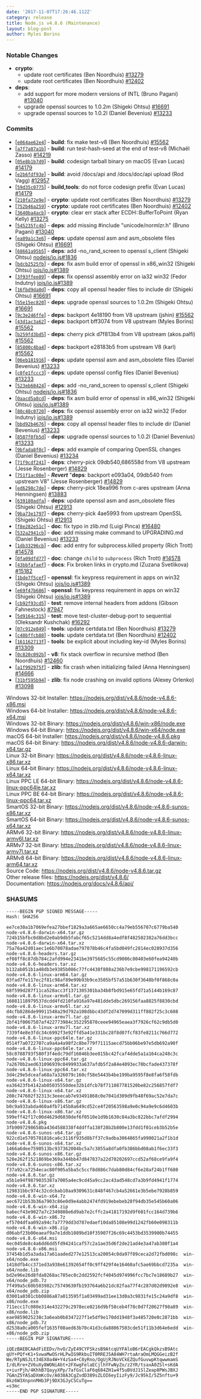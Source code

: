 ```yaml
---
date: '2017-11-07T17:26:46.112Z'
category: release
title: Node.js v4.8.6 (Maintenance)
layout: blog-post
author: Myles Borins
---
```


### Notable Changes

- **crypto**:
  - update root certificates (Ben Noordhuis) [#13279](https://github.com/nodejs/node/pull/13279)
  - update root certificates (Ben Noordhuis) [#12402](https://github.com/nodejs/node/pull/12402)
- **deps**:
  - add support for more modern versions of INTL (Bruno Pagani) [#13040](https://github.com/nodejs/node/pull/13040)
  - upgrade openssl sources to 1.0.2m (Shigeki Ohtsu) [#16691](https://github.com/nodejs/node/pull/16691)
  - upgrade openssl sources to 1.0.2l (Daniel Bevenius) [#13233](https://github.com/nodejs/node/pull/13233)

### Commits

- \[[`e064ae62e4`](https://github.com/nodejs/node/commit/e064ae62e4)] - **build**: fix make test-v8 (Ben Noordhuis) [#15562](https://github.com/nodejs/node/pull/15562)
- \[[`a7f7a87a1b`](https://github.com/nodejs/node/commit/a7f7a87a1b)] - **build**: run test-hash-seed at the end of test-v8 (Michaël Zasso) [#14219](https://github.com/nodejs/node/pull/14219)
- \[[`05e8b1b7d9`](https://github.com/nodejs/node/commit/05e8b1b7d9)] - **build**: codesign tarball binary on macOS (Evan Lucas) [#14179](https://github.com/nodejs/node/pull/14179)
- \[[`e2b6fdf93e`](https://github.com/nodejs/node/commit/e2b6fdf93e)] - **build**: avoid /docs/api and /docs/doc/api upload (Rod Vagg) [#12957](https://github.com/nodejs/node/pull/12957)
- \[[`59d35c0775`](https://github.com/nodejs/node/commit/59d35c0775)] - **build,tools**: do not force codesign prefix (Evan Lucas) [#14179](https://github.com/nodejs/node/pull/14179)
- \[[`210fa72e9e`](https://github.com/nodejs/node/commit/210fa72e9e)] - **crypto**: update root certificates (Ben Noordhuis) [#13279](https://github.com/nodejs/node/pull/13279)
- \[[`752b46a259`](https://github.com/nodejs/node/commit/752b46a259)] - **crypto**: update root certificates (Ben Noordhuis) [#12402](https://github.com/nodejs/node/pull/12402)
- \[[`3640ba4acb`](https://github.com/nodejs/node/commit/3640ba4acb)] - **crypto**: clear err stack after ECDH::BufferToPoint (Ryan Kelly) [#13275](https://github.com/nodejs/node/pull/13275)
- \[[`545235fc4b`](https://github.com/nodejs/node/commit/545235fc4b)] - **deps**: add missing #include "unicode/normlzr.h" (Bruno Pagani) [#13040](https://github.com/nodejs/node/pull/13040)
- \[[`ea09a1c3e6`](https://github.com/nodejs/node/commit/ea09a1c3e6)] - **deps**: update openssl asm and asm_obsolete files (Shigeki Ohtsu) [#16691](https://github.com/nodejs/node/pull/16691)
- \[[`68661a95b5`](https://github.com/nodejs/node/commit/68661a95b5)] - **deps**: add -no_rand_screen to openssl s_client (Shigeki Ohtsu) [nodejs/io.js#1836](https://github.com/nodejs/io.js/pull/1836)
- \[[`bdcb2525fb`](https://github.com/nodejs/node/commit/bdcb2525fb)] - **deps**: fix asm build error of openssl in x86_win32 (Shigeki Ohtsu) [iojs/io.js#1389](https://github.com/iojs/io.js/pull/1389)
- \[[`3f93ffee89`](https://github.com/nodejs/node/commit/3f93ffee89)] - **deps**: fix openssl assembly error on ia32 win32 (Fedor Indutny) [iojs/io.js#1389](https://github.com/iojs/io.js/pull/1389)
- \[[`16fbd9da0d`](https://github.com/nodejs/node/commit/16fbd9da0d)] - **deps**: copy all openssl header files to include dir (Shigeki Ohtsu) [#16691](https://github.com/nodejs/node/pull/16691)
- \[[`55e15ec820`](https://github.com/nodejs/node/commit/55e15ec820)] - **deps**: upgrade openssl sources to 1.0.2m (Shigeki Ohtsu) [#16691](https://github.com/nodejs/node/pull/16691)
- \[[`9c3e246ffe`](https://github.com/nodejs/node/commit/9c3e246ffe)] - **deps**: backport 4e18190 from V8 upstream (jshin) [#15562](https://github.com/nodejs/node/pull/15562)
- \[[`43d1ac3a62`](https://github.com/nodejs/node/commit/43d1ac3a62)] - **deps**: backport bff3074 from V8 upstream (Myles Borins) [#15562](https://github.com/nodejs/node/pull/15562)
- \[[`b259fd3bd5`](https://github.com/nodejs/node/commit/b259fd3bd5)] - **deps**: cherry pick d7f813b4 from V8 upstream (akos.palfi) [#15562](https://github.com/nodejs/node/pull/15562)
- \[[`85800c4ba4`](https://github.com/nodejs/node/commit/85800c4ba4)] - **deps**: backport e28183b5 from upstream V8 (karl) [#15562](https://github.com/nodejs/node/pull/15562)
- \[[`06eb181916`](https://github.com/nodejs/node/commit/06eb181916)] - **deps**: update openssl asm and asm_obsolete files (Daniel Bevenius) [#13233](https://github.com/nodejs/node/pull/13233)
- \[[`c0fe1fccc3`](https://github.com/nodejs/node/commit/c0fe1fccc3)] - **deps**: update openssl config files (Daniel Bevenius) [#13233](https://github.com/nodejs/node/pull/13233)
- \[[`523eb60424`](https://github.com/nodejs/node/commit/523eb60424)] - **deps**: add -no_rand_screen to openssl s_client (Shigeki Ohtsu) [nodejs/io.js#1836](https://github.com/nodejs/io.js/pull/1836)
- \[[`0aacd5a8cd`](https://github.com/nodejs/node/commit/0aacd5a8cd)] - **deps**: fix asm build error of openssl in x86_win32 (Shigeki Ohtsu) [iojs/io.js#1389](https://github.com/iojs/io.js/pull/1389)
- \[[`80c48c0720`](https://github.com/nodejs/node/commit/80c48c0720)] - **deps**: fix openssl assembly error on ia32 win32 (Fedor Indutny) [iojs/io.js#1389](https://github.com/iojs/io.js/pull/1389)
- \[[`bbd92b4676`](https://github.com/nodejs/node/commit/bbd92b4676)] - **deps**: copy all openssl header files to include dir (Daniel Bevenius) [#13233](https://github.com/nodejs/node/pull/13233)
- \[[`8507f0fb5d`](https://github.com/nodejs/node/commit/8507f0fb5d)] - **deps**: upgrade openssl sources to 1.0.2l (Daniel Bevenius) [#13233](https://github.com/nodejs/node/pull/13233)
- \[[`9bfada8f0c`](https://github.com/nodejs/node/commit/9bfada8f0c)] - **deps**: add example of comparing OpenSSL changes (Daniel Bevenius) [#13234](https://github.com/nodejs/node/pull/13234)
- \[[`71f9cdf241`](https://github.com/nodejs/node/commit/71f9cdf241)] - **deps**: cherry-pick 09db540,686558d from V8 upstream (Jesse Rosenberger) [#14829](https://github.com/nodejs/node/pull/14829)
- \[[`751f1ac08e`](https://github.com/nodejs/node/commit/751f1ac08e)] - **_Revert_** "**deps**: backport e093a04, 09db540 from upstream V8" (Jesse Rosenberger) [#14829](https://github.com/nodejs/node/pull/14829)
- \[[`ed6298c7de`](https://github.com/nodejs/node/commit/ed6298c7de)] - **deps**: cherry-pick 18ea996 from c-ares upstream (Anna Henningsen) [#13883](https://github.com/nodejs/node/pull/13883)
- \[[`639180adfa`](https://github.com/nodejs/node/commit/639180adfa)] - **deps**: update openssl asm and asm_obsolete files (Shigeki Ohtsu) [#12913](https://github.com/nodejs/node/pull/12913)
- \[[`9ba73e1797`](https://github.com/nodejs/node/commit/9ba73e1797)] - **deps**: cherry-pick 4ae5993 from upstream OpenSSL (Shigeki Ohtsu) [#12913](https://github.com/nodejs/node/pull/12913)
- \[[`f8e282e51c`](https://github.com/nodejs/node/commit/f8e282e51c)] - **doc**: fix typo in zlib.md (Luigi Pinca) [#16480](https://github.com/nodejs/node/pull/16480)
- \[[`532a2941cb`](https://github.com/nodejs/node/commit/532a2941cb)] - **doc**: add missing make command to UPGRADING.md (Daniel Bevenius) [#13233](https://github.com/nodejs/node/pull/13233)
- \[[`1db33296cb`](https://github.com/nodejs/node/commit/1db33296cb)] - **doc**: add entry for subprocess.killed property (Rich Trott) [#14578](https://github.com/nodejs/node/pull/14578)
- \[[`0fa09dfd77`](https://github.com/nodejs/node/commit/0fa09dfd77)] - **doc**: change `child` to `subprocess` (Rich Trott) [#14578](https://github.com/nodejs/node/pull/14578)
- \[[`43bbfafaef`](https://github.com/nodejs/node/commit/43bbfafaef)] - **docs**: Fix broken links in crypto.md (Zuzana Svetlikova) [#15182](https://github.com/nodejs/node/pull/15182)
- \[[`1bde7f5cef`](https://github.com/nodejs/node/commit/1bde7f5cef)] - **openssl**: fix keypress requirement in apps on win32 (Shigeki Ohtsu) [iojs/io.js#1389](https://github.com/iojs/io.js/pull/1389)
- \[[`e69f47b686`](https://github.com/nodejs/node/commit/e69f47b686)] - **openssl**: fix keypress requirement in apps on win32 (Shigeki Ohtsu) [iojs/io.js#1389](https://github.com/iojs/io.js/pull/1389)
- \[[`cb92f93cd5`](https://github.com/nodejs/node/commit/cb92f93cd5)] - **test**: remove internal headers from addons (Gibson Fahnestock) [#7947](https://github.com/nodejs/node/pull/7947)
- \[[`5d9164c315`](https://github.com/nodejs/node/commit/5d9164c315)] - **test**: move test-cluster-debug-port to sequential (Oleksandr Kushchak) [#16292](https://github.com/nodejs/node/pull/16292)
- \[[`07c912e849`](https://github.com/nodejs/node/commit/07c912e849)] - **tools**: update certdata.txt (Ben Noordhuis) [#13279](https://github.com/nodejs/node/pull/13279)
- \[[`c40bffcb88`](https://github.com/nodejs/node/commit/c40bffcb88)] - **tools**: update certdata.txt (Ben Noordhuis) [#12402](https://github.com/nodejs/node/pull/12402)
- \[[`161162713f`](https://github.com/nodejs/node/commit/161162713f)] - **tools**: be explicit about including key-id (Myles Borins) [#13309](https://github.com/nodejs/node/pull/13309)
- \[[`0c820c092b`](https://github.com/nodejs/node/commit/0c820c092b)] - **v8**: fix stack overflow in recursive method (Ben Noordhuis) [#12460](https://github.com/nodejs/node/pull/12460)
- \[[`a1f992975f`](https://github.com/nodejs/node/commit/a1f992975f)] - **zlib**: fix crash when initializing failed (Anna Henningsen) [#14666](https://github.com/nodejs/node/pull/14666)
- \[[`31bf595b94`](https://github.com/nodejs/node/commit/31bf595b94)] - **zlib**: fix node crashing on invalid options (Alexey Orlenko) [#13098](https://github.com/nodejs/node/pull/13098)

Windows 32-bit Installer: https://nodejs.org/dist/v4.8.6/node-v4.8.6-x86.msi \
Windows 64-bit Installer: https://nodejs.org/dist/v4.8.6/node-v4.8.6-x64.msi \
Windows 32-bit Binary: https://nodejs.org/dist/v4.8.6/win-x86/node.exe \
Windows 64-bit Binary: https://nodejs.org/dist/v4.8.6/win-x64/node.exe \
macOS 64-bit Installer: https://nodejs.org/dist/v4.8.6/node-v4.8.6.pkg \
macOS 64-bit Binary: https://nodejs.org/dist/v4.8.6/node-v4.8.6-darwin-x64.tar.gz \
Linux 32-bit Binary: https://nodejs.org/dist/v4.8.6/node-v4.8.6-linux-x86.tar.xz \
Linux 64-bit Binary: https://nodejs.org/dist/v4.8.6/node-v4.8.6-linux-x64.tar.xz \
Linux PPC LE 64-bit Binary: https://nodejs.org/dist/v4.8.6/node-v4.8.6-linux-ppc64le.tar.xz \
Linux PPC BE 64-bit Binary: https://nodejs.org/dist/v4.8.6/node-v4.8.6-linux-ppc64.tar.xz \
SmartOS 32-bit Binary: https://nodejs.org/dist/v4.8.6/node-v4.8.6-sunos-x86.tar.xz \
SmartOS 64-bit Binary: https://nodejs.org/dist/v4.8.6/node-v4.8.6-sunos-x64.tar.xz \
ARMv6 32-bit Binary: https://nodejs.org/dist/v4.8.6/node-v4.8.6-linux-armv6l.tar.xz \
ARMv7 32-bit Binary: https://nodejs.org/dist/v4.8.6/node-v4.8.6-linux-armv7l.tar.xz \
ARMv8 64-bit Binary: https://nodejs.org/dist/v4.8.6/node-v4.8.6-linux-arm64.tar.xz \
Source Code: https://nodejs.org/dist/v4.8.6/node-v4.8.6.tar.gz \
Other release files: https://nodejs.org/dist/v4.8.6/ \
Documentation: https://nodejs.org/docs/v4.8.6/api/

### SHASUMS

```
-----BEGIN PGP SIGNED MESSAGE-----
Hash: SHA256

ee7ce30a1b7069efea27bbef1829a3a665ae6650cc4a79eb556707c6779ba540  node-v4.8.6-darwin-x64.tar.gz
724b15bfbc0d8bd2e0ab9db5fabcf65c5214dd8a4edf8f482502382a76dd3bcc  node-v4.8.6-darwin-x64.tar.xz
75a76a42d01aec1e6b70078adae797078b46c4fa5bd049fc2814ec028937d356  node-v4.8.6-headers.tar.gz
ef08ff8c87db784c2afd994e2341be3975685c55cd9006c80403e60fea94240b  node-v4.8.6-headers.tar.xz
b132ab051b1a48db3e9385b086c77fc4438f888a236b7e9cbe998171196592cb  node-v4.8.6-linux-arm64.tar.gz
03fad7fe117ec2f81c98af89e99b93b9ce3505bf57a51b630f3648bf0f868c0a  node-v4.8.6-linux-arm64.tar.xz
68f599d287f11ca528acc3f1371305301ba34b8fbd915e65fd71a5144b169c87  node-v4.8.6-linux-armv6l.tar.gz
16081118979537dcdd4fd210fa916a97e481dde5dbc269156faa8825f8830cbd  node-v4.8.6-linux-armv6l.tar.xz
d4cfb8286de99911548a29d792a108dbbc43df2d747099d311ff882f25c3c608  node-v4.8.6-linux-armv7l.tar.gz
2bf41f0067587af422773984c352295870ceee94965eaea3f7926cf62c9db5d0  node-v4.8.6-linux-armv7l.tar.xz
7339f4e8e3fdc34c6992f3e92ffd5a41e331bc28f8d07fcf83fe8211c766d772  node-v4.8.6-linux-ppc64le.tar.gz
0514f7a0722707ca9a4a4a98f2c8be779f71115aecd75bb06be97e5db692a90f  node-v4.8.6-linux-ppc64le.tar.xz
58c0788793f580f3f4edc79df16046b3ee815bc42fcaf4dde5a1a164ca248c3c  node-v4.8.6-linux-ppc64.tar.gz
7a2670b2aed631096939c0499933a637afdb5f2a84e4093ec70bcfade437378f  node-v4.8.6-linux-ppc64.tar.xz
3d4c29e5dceafa68a7a326079c160cf58e5443b4be199ba9595f8e8fa6f58fdb  node-v4.8.6-linux-x64.tar.gz
ea36423fb4142ab05035550dee32b1dfcb78f711087781520be82c256857fdf7  node-v4.8.6-linux-x64.tar.xz
208c747602f32313c3eeecab7e93491868c0e7041d309d9fb48f69ac52e7da7c  node-v4.8.6-linux-x86.tar.gz
b0c9a933abda460a4fb7145b8a649cd52ce4f20563598a9e0c94a9e9c6d4603b  node-v4.8.6-linux-x86.tar.xz
599eff42f17c00d4629d6030def6f0510e1d9b1630c84a3bc822bbc7afdf2994  node-v4.8.6.pkg
3fb9097298658ba4364588338f4ddffa138f28b2b800e13fdd1f01ceb3b52b5e  node-v4.8.6-sunos-x64.tar.gz
922cd1e5705701816ca6c3116f935d8b7f37c9adba3064865fa990021a2f1b1d  node-v4.8.6-sunos-x64.tar.xz
1466a6dee7590513bc937362004bc5a7c3855a8dfa0fb386bbd08ab1f6ec33f3  node-v4.8.6-sunos-x86.tar.gz
528e262f1521869be369a344bb47d847837a22d70202697ccd52af68ce9fa9f4  node-v4.8.6-sunos-x86.tar.xz
f37a92ca7254ecac80f905a5ba5c5ccf8d886c7dab80d84cf6e28af24b1ff680  node-v4.8.6.tar.gz
a5b1e94f9879035387a7005a4ec9cd45a9cc2ac43ad548cd7a3b9fd4941f1774  node-v4.8.6.tar.xz
129831bbc974c32cdcbab10aa9309631c848f467cb4a52661e3b5ebe7928b859  node-v4.8.6-win-x64.7z
aec6721b53b36a7903c86e0d9e4abb2474fd919ebebeb28f94db35e545b60a06  node-v4.8.6-win-x64.zip
ba6ecf43e9027a7c2349808e6d9ab7e2cffc2a41817192d9f601fcc164d739b6  node-v4.8.6-win-x86.7z
ef5704dfaa092a94c7a7779dd3d787edaef10da85108e99d1242fb60e098311b  node-v4.8.6-win-x86.zip
d06abf23b00eaeaf9a7e1ddb1089bd10f35907f26c69c4453bd3539900b74455  node-v4.8.6-x64.msi
4ec045de8c4a6dd6dd5fd94241caf57c2a1ae35d6f2de21ad4e3a47ab380f1a4  node-v4.8.6-x86.msi
37454b1d5a3ada17a61aaded277e12513ca20054c0da97f89ceca2d72fbd098c  win-x64/node.exe
1418dfb4cc371ed3a938e61392654ff0c9ff429f4e16460afc5ae69bbcd7235a  win-x64/node.lib
bd2e96e26d8fda0268ac705ec0c2dd2592fcf4045d974996fcc7bc7e18689b27  win-x64/node_pdb.7z
7f499a5c60b503982c75749630fb193764a6b21dc82faa77f4c287d02d9892e8  win-x64/node_pdb.zip
03001a0301cbb0886a87a013595f1a03499ad31ee13d0a3c9831fe15c24a9df8  win-x86/node.exe
711ecc17c080e314e432279c2978ece0216d9bf58ceb4f78c0d7f20627f98a89  win-x86/node.lib
eae9859025238c3a6eab0b8347227f1e5df9e170dd1948f3a485720e0c2871bb  win-x86/node_pdb.7z
d2538a0ca005fef1635f08aed63b70c41d3cda88067503cde51f11b3d64e6edd  win-x86/node_pdb.zip
-----BEGIN PGP SIGNATURE-----

iQEzBAEBCAAdFiEEDv/hvO/ZyE49CYFSkzsB9AtcqUYFAloB6rEACgkQkzsB9Atc
qUY+PQf+K1+SvwaMwOSrHLPwIG9RkbuIT0RREJ5A84WH7rtaAraOmLMQGGeizB2f
We/RTpNSJLt34EX0a4W+Y4zSa4+C8yRno/OgUjRJNoVCkEZQufGuvwpKtqwwmamS
I/dLRre+ZV6uXy8WONiAbt+2FXwgFelaECjlhYFwNyZo/z2YR/tsaxA0ZSl+sKdA
x+iurPjh/4KhhB7QayyXPp/7afGsClaF6q684ZH1w4f5uBVdJ1SlZeap8PWsJBXJ
7GAnZ5YASaDXmKcOv/A038A3CgZvdD389sZLOI6eyIizFy9/Jc95kI/5Z5nftu+9
8kz6W3XnpnnMHb3Pj9DX3GJyCSCuTg==
=s3mc
-----END PGP SIGNATURE-----

```
